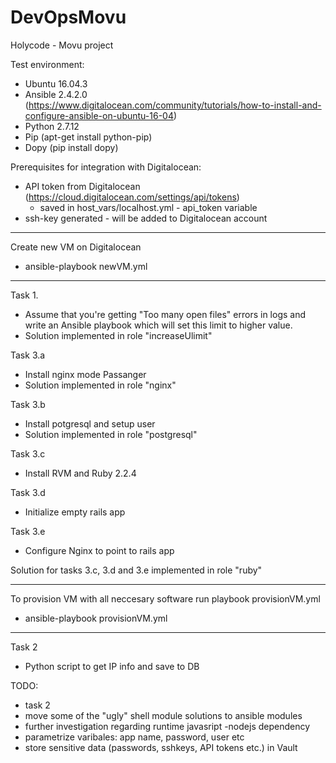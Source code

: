# DevOpsMovu
Holycode - Movu project

Test environment:
  - Ubuntu 16.04.3
  - Ansible 2.4.2.0 (https://www.digitalocean.com/community/tutorials/how-to-install-and-configure-ansible-on-ubuntu-16-04)
  - Python 2.7.12
  - Pip (apt-get install python-pip)
  - Dopy (pip install dopy)

Prerequisites for integration with Digitalocean:
- API token from Digitalocean (https://cloud.digitalocean.com/settings/api/tokens)
  - saved in host_vars/localhost.yml - api_token variable
- ssh-key generated - will be added to Digitalocean account
 

*****************************
Create new VM on Digitalocean
 * ansible-playbook newVM.yml
*****************************

Task 1.
  - Assume that you're getting "Too many open files" errors in logs and write an Ansible playbook which will set this limit to higher value.
  - Solution implemented in role "increaseUlimit"

Task 3.a
  - Install nginx mode Passanger
  - Solution implemented in role "nginx"
  
Task 3.b
  - Install potgresql and setup user
  - Solution implemented in role "postgresql"

Task 3.c
  - Install RVM and Ruby 2.2.4

Task 3.d
  - Initialize empty rails app

Task 3.e
  - Configure Nginx to point to rails app
 
Solution for tasks 3.c, 3.d and 3.e implemented in role "ruby"

************************************************************************
To provision VM with all neccesary software run playbook provisionVM.yml
  - ansible-playbook provisionVM.yml
************************************************************************

Task 2
  - Python script to get IP info and save to DB

TODO: 
  - task 2
  - move some of the "ugly" shell module solutions to ansible modules
  - further investigation regarding runtime javasript -nodejs dependency
  - parametrize varibales: app name, password, user etc
  - store sensitive data (passwords, sshkeys, API tokens etc.) in Vault
